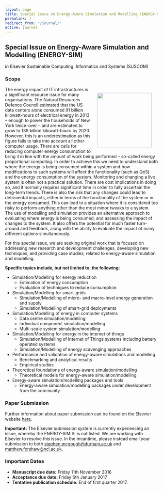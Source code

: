 ```yaml
---
layout: page
title: Special Issue on Energy-Aware Simulation and Modelling (ENERGY-SIM)
permalink: /
redirect_from: "/journal/"
active: journal
---
```



## Special Issue on Energy-Aware Simulation and Modelling (ENERGY-SIM)
 *In* Elsevier Sustainable Computing: Informatics and Systems (SUSCOM)
                
### Scope
<div style="float:right;padding:20px"><img src="http://cdn.elsevier.com/cover_img/724189.gif" style="width:180px"/></div>
The energy impact of IT infrastructures is a significant resource issue for many organisations. The Natural Resources Defence Council estimated that the US data centers alone consumed 91 billion kilowatt-hours of electrical energy in 2013 – enough to power the households of New York twice-over – and are estimated to grow to 139 billion kilowatt-hours by 2020. However, this is an underestimation as this figure fails to take into account all other computer usage. There are calls for reducing computer energy consumption to bring it in line with the amount of work being performed – so-called energy proportional computing. In order to achieve this we need to understand both where the energy is being consumed within a system and how modifications to such systems will affect the functionality (such as QoS) and the energy consumption of the system. Monitoring and changing a live system is often not a practical solution. There are cost implications in doing so, and it normally requires significant time in order to fully ascertain the long-term trends. There is also the risk that any changes could lead to detrimental impacts, either in terms of the functionality of the system or in the energy consumed. This can lead to a situation where it is considered too risky to perform anything other than the most minor tweaks to a system. The use of modelling and simulation provides an alternative approach to evaluating where energy is being consumed, and assessing the impact of changes to the system. It also offers the potential for much faster turn-around and feedback, along with the ability to evaluate the impact of many different options simultaneously.


For this special issue, we are seeking original work that is focused on addressing new research and development challenges, developing new techniques, and providing case studies, related to energy-aware simulation and modelling.
        
<strong>Specific topics include, but not limited to, the following:</strong>

- Simulation/Modelling for energy reduction
    - Estimation of energy consumption
    - Evaluation of techniques to reduce consumption
- Simulation/Modelling for smart-grids
    - Simulation/Modelling of micro- and macro-level energy generation and supply
    - Simulation/Modelling of smart-grid deployments
- Simulation/Modelling of energy in computer systems           
    - Data centre simulation/modelling
    - Individual component simulation/modelling
    - Multi-scale system simulation/modelling
- Simulation/Modelling for energy in the internet of things
    - Simulation/Modelling of Internet of Things systems including battery operated systems
    - Simulation/Modelling of energy scavenging approaches
- Performance and validation of energy-aware simulations and modelling
    - 	Benchmarking and analytical results
    - 	Empirical studies
- Theoretical foundations of energy-aware simulation/modelling
    - 	Theoretical models for energy-aware simulation/modelling
- Energy-aware simulation/modelling packages and tools
    - 	Energy-aware simulation/modelling packages under development from the community
        

### Paper Submission
Further information about paper submission can be found on the Elsevier website [here](http://www.journals.elsevier.com/sustainable-computing/call-for-papers/special-issue-on-energy-aware-simulation-and-modelling-energ/).

__Important:__ The Elsevier submission system is currently experiencing an issue, whereby the ENERGY-SIM SI is not listed. We are working with Elsevier to resolve this issue. In the meantime, please instead email your submission to both stephen.mcgough@durham.ac.uk and matthew.forshaw@ncl.ac.uk.

### Important Dates
- <strong>Manuscript due date:</strong> Friday 11th November 2016
- <strong>Acceptance due date:</strong> Friday 6th January 2017
- <strong>Tentative publication schedule:</strong> End of first quarter 2017.
